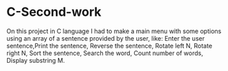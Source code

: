 # C-Second-work
On this project in C language I had to make a main menu with some options using an array of a sentence provided by the user, like: Enter the user sentence,Print the sentence, Reverse the sentence, Rotate left N, Rotate right N, Sort the sentence, Search the word, Count number of words, Display substring M.‎
